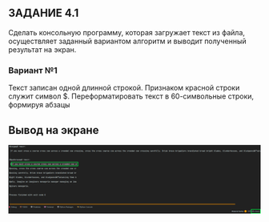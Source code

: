 ## ЗАДАНИЕ 4.1

Сделать консольную программу, которая загружает текст из файла, осуществляет заданный вариантом алгоритм и выводит
полученный результат на экран.

### Вариант №1

Текст записан одной длинной строкой. Признаком красной строки служит символ $. Переформатировать текст в 60-символьные
строки, формируя абзацы

## Вывод на экране

![output](output.png)